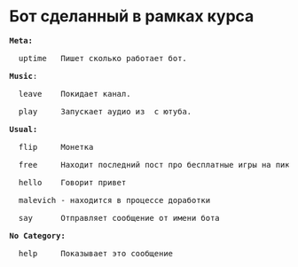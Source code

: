 # Бот сделанный в рамках курса

<pre><b>Meta:</b><br>
  uptime   Пишет сколько работает бот.<br>
<b>Music</b>:<br>
  leave    Покидает канал.<br>
  play     Запускает аудио из <url> с ютуба.<br>
<b>Usual:</b><br>
  flip     Монетка<br>
  free     Находит последний пост про бесплатные игры на пикабу<br>
  hello    Говорит привет<br>
  malevich - находится в процессе доработки<br>
  say      Отправляет сообщение от имени бота<br>
<b>No Category:</b><br>
  help     Показывает это сообщение<br></pre>
